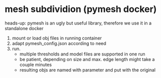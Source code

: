 # mesh subdividion (pymesh docker)

heads-up: pymesh is an ugly but useful library, therefore we use it in a standalone docker

1. mount or load obj files in running container
2. adapt pymesh_config.json according to need
3. run.
   * multiple thresholds and model files are supported in one run
   * be patient, depending on size and max. edge length might take a couple minutes
   * resulting objs are named with parameter and put with the original